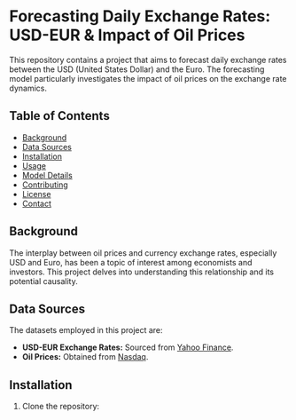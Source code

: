 # Forecasting Daily Exchange Rates: USD-EUR & Impact of Oil Prices

This repository contains a project that aims to forecast daily exchange rates between the USD (United States Dollar) and the Euro. The forecasting model particularly investigates the impact of oil prices on the exchange rate dynamics.

## Table of Contents

- [Background](#background)
- [Data Sources](#data-sources)
- [Installation](#installation)
- [Usage](#usage)
- [Model Details](#model-details)
- [Contributing](#contributing)
- [License](#license)
- [Contact](#contact)

## Background

The interplay between oil prices and currency exchange rates, especially USD and Euro, has been a topic of interest among economists and investors. This project delves into understanding this relationship and its potential causality.

## Data Sources

The datasets employed in this project are:

- **USD-EUR Exchange Rates:** Sourced from [Yahoo Finance](https://finance.yahoo.com/).
- **Oil Prices:** Obtained from [Nasdaq](https://www.nasdaq.com/).

## Installation

1. Clone the repository:
